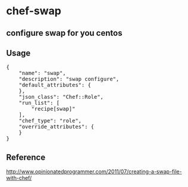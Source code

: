 chef-swap
=========

## configure swap for you centos

## Usage

<pre>
{
    "name": "swap",
    "description": "swap configure",
    "default_attributes": {
    },
    "json_class": "Chef::Role",
    "run_list": [
        "recipe[swap]"
    ],
    "chef_type": "role",
    "override_attributes": {
    }
}
</pre>

## Reference

http://www.opinionatedprogrammer.com/2011/07/creating-a-swap-file-with-chef/
